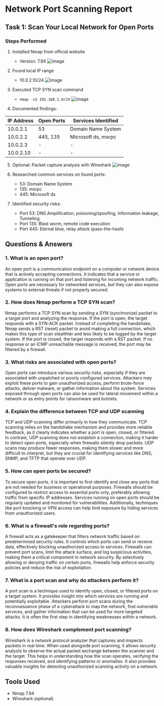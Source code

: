 # Network Port Scanning Report

## Task 1: Scan Your Local Network for Open Ports

### Steps Performed
1. Installed Nmap from official website
   - Version: 7.94
![image](https://github.com/user-attachments/assets/098fa8b5-8903-4e49-8fc6-1ae3878dda0c)

2. Found local IP range
   - 10.0.2.10/24
![image](https://github.com/user-attachments/assets/6d2d25c0-5f71-496b-8b0b-e51b72eda54d)

3. Executed TCP SYN scan command
   - `nmap -sS 192.168.1.0/24`
![image](https://github.com/user-attachments/assets/8e106ff9-66e1-43e7-9399-8da68dbb4410)

4. Documented findings:

| IP Address | Open Ports | Services Identified |
|------------|------------|---------------------|
| 10.0.2.1   | 53         | Domain Name System |
| 10.0.2.2   | 445, 135   | Microsoft ds, msrpc |
| 10.0.2.3   | -          | -                   |
| 10.0.2.10  | -          | -                   |

5. Optional: Packet capture analysis with Wireshark
![image](https://github.com/user-attachments/assets/a610ae85-ecf4-46c5-a1cf-ac3b56783d59)

6. Researched common services on found ports:
   - 53: Domain Name System
   - 135: msrpc
   - 445: Microsoft ds
7. Identified security risks:
   - Port 53: DNS Amplification, poisoning/spoofing, Information leakage, Tunneling
   - Port 135: Blast worm, remote code execution
   - Port 445: Eternal blue, relay attack (pass-the-hash)

## Questions & Answers

### 1. What is an open port?
An open port is a communication endpoint on a computer or network device that is actively accepting connections. It indicates that a service or application is running on that port and listening for incoming network traffic. Open ports are necessary for networked services, but they can also expose systems to external threats if not properly secured.

### 2. How does Nmap perform a TCP SYN scan?
Nmap performs a TCP SYN scan by sending a SYN (synchronize) packet to a target port and analyzing the response. If the port is open, the target responds with a SYN-ACK packet. Instead of completing the handshake, Nmap sends a RST (reset) packet to avoid making a full connection, which makes this type of scan stealthier and less likely to be logged by the target system. If the port is closed, the target responds with a RST packet. If no response or an ICMP unreachable message is received, the port may be filtered by a firewall.

### 3. What risks are associated with open ports?
Open ports can introduce various security risks, especially if they are associated with unpatched or poorly configured services. Attackers may exploit these ports to gain unauthorized access, perform brute-force attacks, deliver malware, or gather information about the system. Services exposed through open ports can also be used for lateral movement within a network or as entry points for ransomware and botnets.

### 4. Explain the difference between TCP and UDP scanning
TCP and UDP scanning differ primarily in how they communicate. TCP scanning relies on the handshake mechanism and provides more reliable feedback, as it clearly indicates whether a port is open, closed, or filtered. In contrast, UDP scanning does not establish a connection, making it harder to detect open ports, especially when firewalls silently drop packets. UDP scans may produce fewer responses, making them slower and more difficult to interpret, but they are crucial for identifying services like DNS, SNMP, and TFTP that operate over UDP.

### 5. How can open ports be secured?
To secure open ports, it is important to first identify and close any ports that are not needed for business or operational purposes. Firewalls should be configured to restrict access to essential ports only, preferably allowing traffic from specific IP addresses. Services running on open ports should be regularly updated and monitored for vulnerabilities. Additionally, techniques like port knocking or VPN access can help limit exposure by hiding services from unauthorized users.

### 6. What is a firewall's role regarding ports?
A firewall acts as a gatekeeper that filters network traffic based on predetermined security rules. It controls which ports can send or receive data, effectively blocking unauthorized access to services. Firewalls can prevent port scans, limit the attack surface, and log suspicious activities, making them a critical component in network security. By selectively allowing or denying traffic on certain ports, firewalls help enforce security policies and reduce the risk of exploitation.

### 7. What is a port scan and why do attackers perform it?
A port scan is a technique used to identify open, closed, or filtered ports on a target system. It provides insight into which services are running and potentially exploitable. Attackers perform port scans during the reconnaissance phase of a cyberattack to map the network, find vulnerable services, and gather information that can be used for more targeted attacks. It is often the first step in identifying weaknesses within a network.

### 8. How does Wireshark complement port scanning?
Wireshark is a network protocol analyzer that captures and inspects packets in real time. When used alongside port scanning, it allows security analysts to observe the actual packet exchange between the scanner and the target. This helps in understanding how the scan operates, verifying the responses received, and identifying patterns or anomalies. It also provides valuable insights for detecting unauthorized scanning activity on a network.



## Tools Used
- Nmap 7.94
- Wireshark (optional)
